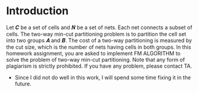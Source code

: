 # Introduction

Let 𝑪 be a set of cells and 𝑵 be a set of nets. Each net connects a subset of cells. The two-way min-cut partitioning problem is to partition the cell set into two groups 𝑨 and 𝑩. The cost of a two-way partitioning is measured by the cut size, which is the number of nets having cells in both groups. In this homework assignment, you are asked to implement FM ALGORITHM to solve the problem of two-way min-cut partitioning. Note that any form of plagiarism is strictly prohibited. If you have any problem, please contact TA.

* Since I did not do well in this work, I will spend some time fixing it in the future.
